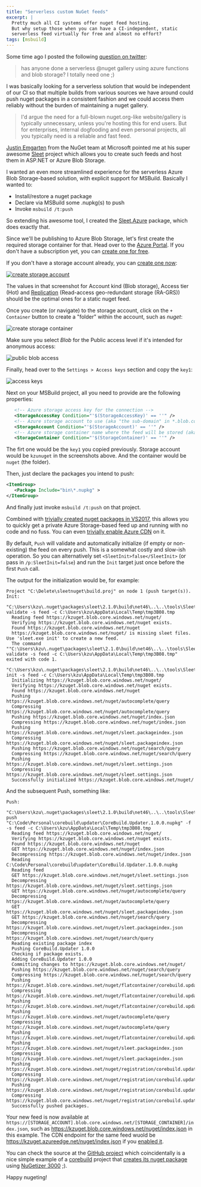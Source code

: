 ```yaml
---
title: "Serverless custom NuGet feeds"
excerpt: |
  Pretty much all CI systems offer nuget feed hosting. 
  But why setup those when you can have a CI-independent, static 
  serverless feed virtually for free and almost no effort?
tags: [msbuild]
---
```


Some time ago I posted the following [question on twitter](https://twitter.com/kzu/status/860529947303178240):

> has anyone done a serverless @nuget gallery using azure functions and blob storage? I totally need one ;)

I was basically looking for a serverless solution that would be independent 
of our CI so that multiple builds from various sources we have around could push 
nuget packages in a consistent fashion and we could access them reliably without 
the burden of maintaining a nuget gallery. 

> I'd argue the need for a full-blown nuget.org-like website/gallery is typically 
> unnecessary, unless you're hosting this for end users. But for enterprises, 
> internal dogfooding and even personal projects, all you typically need is a 
> reliable and fast feed.

[Justin Emgarten](https://twitter.com/emgarten) from the NuGet team at Microsoft 
pointed me at his super awesome [Sleet](https://github.com/emgarten/Sleet) project 
which allows you to create such feeds and host them in ASP.NET or Azure Blob Storage. 

I wanted an even more streamlined experience for the serverless Azure Blob Storage-based 
solution, with explicit support for MSBuild. Basically I wanted to:

* Install/restore a nuget package
* Declare via MSBuild some .nupkg(s) to push
* Invoke `msbuild /t:push`

So extending his awesome tool, I created the 
[Sleet.Azure](https://www.nuget.org/packages/Sleet.Azure) package, which does 
exactly that.

Since we'll be publishing to Azure Blob Storage, let's first create the required 
storage container for that. Head over to the [Azure Portal](https://portal.azure.com/).
If you don't have a subscription yet, you can [create one for free](https://azure.microsoft.com/en-us/free/).

If you don't have a storage account already, you can [create one now](https://portal.azure.com/#create/Microsoft.StorageAccount-ARM):

[![create storage account](https://www.cazzulino.com/img/serverless-nuget-storage.png)](https://portal.azure.com/#create/Microsoft.StorageAccount-ARM)

The values in that screenshot for Account kind (Blob storage), Access tier (Hot) and 
[Replication](https://docs.microsoft.com/en-us/azure/storage/common/storage-redundancy) (Read-access geo-redundant storage (RA-GRS))
should be the optimal ones for a static nuget feed.

Once you create (or navigate) to the storage account, click on the `+ Container` button to 
create a "folder" within the account, such as *nuget*:

![create storage container](https://www.cazzulino.com/img/serverless-nuget-container.png)

Make sure you select *Blob* for the Public access level if it's intended for anonymous access:

![public blob access](https://www.cazzulino.com/img/serverless-nuget-blob.png)

Finally, head over to the `Settings > Access keys` section and copy the `key1`:

![access keys](https://www.cazzulino.com/img/serverless-nuget-key.png)

Next on your MSBuild project, all you need to provide are the following properties:


```xml
   <!-- Azure storage access key for the connection -->
   <StorageAccessKey Condition="'$(StorageAccessKey)' == ''" />
   <!-- Azure storage account to use (aka "the sub-domain" in *.blob.core.windows.net or *.azureedge.net for the CDN endpoint) -->
   <StorageAccount Condition="'$(StorageAccount)' == ''" />
   <!-- Azure storage container name where the feed will be stored (aka "the folder") -->
   <StorageContainer Condition="'$(StorageContainer)' == ''" />
```

The firt one would be the `key1` you copied previously. Storage account would be 
`kzunuget` in the screenshots above. And the container would be `nuget` (the folder).


Then, just declare the packages you intend to push:

```xml
<ItemGroup>
   <Package Include="bin\*.nupkg" >
</ItemGroup>
```

And finally just invoke `msbuild /t:push` on that project.

Combined with [trivially created nuget packages in VS2017](https://docs.microsoft.com/en-us/nuget/guides/create-net-standard-packages-vs2017), 
this allows you to quickly get a private Azure Storage-based feed up and running 
with no code and no fuss. You can even [trivially enable Azure CDN](https://docs.microsoft.com/en-us/azure/cdn/cdn-create-a-storage-account-with-cdn#step-2-enable-cdn-for-the-storage-account) on it.

By default, `Push` will validate and automatically initialize (if empty or non-existing) 
the feed on every push. This is a somewhat costly and slow-ish operation. So you can 
alternatively set `<SleetInit>false</SleetInit>` (or pass in `/p:SleetInit=false`) and 
run the `Init` target just once before the first `Push` call.

The output for the initialization would be, for example:

```
Project "C:\Delete\sleetnuget\build.proj" on node 1 (push target(s)).
Init:
  "C:\Users\kzu\.nuget\packages\sleet\2.1.0\build\net46\..\..\tools\Sleet.exe" validate -s feed -c C:\Users\kzu\AppData\Local\Temp\tmp3B08.tmp
  Reading feed https://kzuget.blob.core.windows.net/nuget/
  Verifying https://kzuget.blob.core.windows.net/nuget exists.
  Found https://kzuget.blob.core.windows.net/nuget
  https://kzuget.blob.core.windows.net/nuget/ is missing sleet files. Use 'sleet.exe init' to create a new feed.
  The command ""C:\Users\kzu\.nuget\packages\sleet\2.1.0\build\net46\..\..\tools\Sleet.exe" validate -s feed -c C:\Users\kzu\AppData\Local\Temp\tmp3B08.tmp" exited with code 1.
  "C:\Users\kzu\.nuget\packages\sleet\2.1.0\build\net46\..\..\tools\Sleet.exe" init -s feed -c C:\Users\kzu\AppData\Local\Temp\tmp3B08.tmp
  Initializing https://kzuget.blob.core.windows.net/nuget/
  Verifying https://kzuget.blob.core.windows.net/nuget exists.
  Found https://kzuget.blob.core.windows.net/nuget
  Pushing https://kzuget.blob.core.windows.net/nuget/autocomplete/query
  Compressing https://kzuget.blob.core.windows.net/nuget/autocomplete/query
  Pushing https://kzuget.blob.core.windows.net/nuget/index.json
  Compressing https://kzuget.blob.core.windows.net/nuget/index.json
  Pushing https://kzuget.blob.core.windows.net/nuget/sleet.packageindex.json
  Compressing https://kzuget.blob.core.windows.net/nuget/sleet.packageindex.json
  Pushing https://kzuget.blob.core.windows.net/nuget/search/query
  Compressing https://kzuget.blob.core.windows.net/nuget/search/query
  Pushing https://kzuget.blob.core.windows.net/nuget/sleet.settings.json
  Compressing https://kzuget.blob.core.windows.net/nuget/sleet.settings.json
  Successfully initialized https://kzuget.blob.core.windows.net/nuget/
```

And the subsequent Push, something like:

```
Push:
  "C:\Users\kzu\.nuget\packages\sleet\2.1.0\build\net46\..\..\tools\Sleet.exe" push "C:\Code\Personal\corebuild\updater\CoreBuild.Updater.1.0.0.nupkg" -f -s feed -c C:\Users\kzu\AppData\Local\Temp\tmp3B08.tmp
  Reading feed https://kzuget.blob.core.windows.net/nuget/
  Verifying https://kzuget.blob.core.windows.net/nuget exists.
  Found https://kzuget.blob.core.windows.net/nuget
  GET https://kzuget.blob.core.windows.net/nuget/index.json
  Decompressing https://kzuget.blob.core.windows.net/nuget/index.json
  Reading C:\Code\Personal\corebuild\updater\CoreBuild.Updater.1.0.0.nupkg
  Reading feed
  GET https://kzuget.blob.core.windows.net/nuget/sleet.settings.json
  Decompressing https://kzuget.blob.core.windows.net/nuget/sleet.settings.json
  GET https://kzuget.blob.core.windows.net/nuget/autocomplete/query
  Decompressing https://kzuget.blob.core.windows.net/nuget/autocomplete/query
  GET https://kzuget.blob.core.windows.net/nuget/sleet.packageindex.json
  GET https://kzuget.blob.core.windows.net/nuget/search/query
  Decompressing https://kzuget.blob.core.windows.net/nuget/sleet.packageindex.json
  Decompressing https://kzuget.blob.core.windows.net/nuget/search/query
  Reading existing package index
  Pushing CoreBuild.Updater 1.0.0
  Checking if package exists.
  Adding CoreBuild.Updater 1.0.0
  Committing changes to https://kzuget.blob.core.windows.net/nuget/
  Pushing https://kzuget.blob.core.windows.net/nuget/search/query
  Compressing https://kzuget.blob.core.windows.net/nuget/search/query
  Pushing https://kzuget.blob.core.windows.net/nuget/flatcontainer/corebuild.updater/index.json
  Compressing https://kzuget.blob.core.windows.net/nuget/flatcontainer/corebuild.updater/index.json
  Pushing https://kzuget.blob.core.windows.net/nuget/flatcontainer/corebuild.updater/1.0.0/corebuild.updater.1.0.0.nupkg
  Pushing https://kzuget.blob.core.windows.net/nuget/autocomplete/query
  Compressing https://kzuget.blob.core.windows.net/nuget/autocomplete/query
  Pushing https://kzuget.blob.core.windows.net/nuget/flatcontainer/corebuild.updater/1.0.0/corebuild.updater.nuspec
  Pushing https://kzuget.blob.core.windows.net/nuget/sleet.packageindex.json
  Compressing https://kzuget.blob.core.windows.net/nuget/sleet.packageindex.json
  Pushing https://kzuget.blob.core.windows.net/nuget/registration/corebuild.updater/1.0.0.json
  Compressing https://kzuget.blob.core.windows.net/nuget/registration/corebuild.updater/1.0.0.json
  Pushing https://kzuget.blob.core.windows.net/nuget/registration/corebuild.updater/index.json
  Compressing https://kzuget.blob.core.windows.net/nuget/registration/corebuild.updater/index.json
  Successfully pushed packages.
  ```

Your new feed is now available at `https://[STORAGE_ACCOUNT].blob.core.windows.net/[STORAGE_CONTAINER]/index.json`, 
such as https://kzuget.blob.core.windows.net/nuget/index.json in this example. The CDN 
endpoint for the same feed wuold be https://kzuget.azureedge.net/nuget/index.json if you [enabled it](https://docs.microsoft.com/en-us/azure/cdn/cdn-create-a-storage-account-with-cdn#step-2-enable-cdn-for-the-storage-account).

You can check the source at the [GitHub project](https://github.com/kzu/Sleet.Azure) 
which coincidentally is a nice simple example of a [corebuild](http://www.corebuild.io/) 
project that [creates its nuget package](https://github.com/kzu/Sleet.Azure/blob/master/build.proj) using [NuGetizer 3000](https://www.nuget.org/packages/NuGet.Build.Packaging) ;).


Happy nugeting!